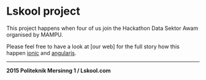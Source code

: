 # Lskool project

This project happens when four of us join the Hackathon Data Sektor Awam organised by MAMPU.

Please feel free to have a look at [our web] for the full story how this happen [ionic] and [angularjs].

----

**2015 Politeknik Mersinng 1 / Lskool.com**

   [my blog]:http://cSkool.mol.es/
   [ionic]:http://ionicframework.com/
   [angularjs]:https://angularjs.org/
